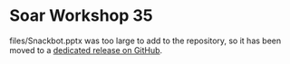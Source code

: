# Soar Workshop 35

files/Snackbot.pptx was too large to add to the repository, so it has been moved to a [dedicated release on GitHub](https://github.com/SoarGroup/website-downloads/releases/tag/ws_35_large_files).

